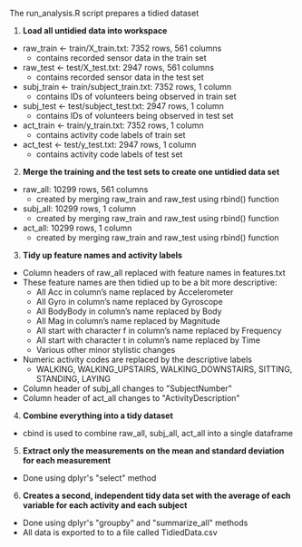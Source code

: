 The run_analysis.R script prepares a tidied dataset

1. **Load all untidied data into workspace**

* raw_train <- train/X_train.txt: 7352 rows, 561 columns
  * contains recorded sensor data in the train set
* raw_test <- test/X_test.txt: 2947 rows, 561 columns
  * contains recorded sensor data in the test set
* subj_train <- train/subject_train.txt: 7352 rows, 1 column
  * contains IDs of volunteers being observed in train set
* subj_test <- test/subject_test.txt: 2947 rows, 1 column
  * contains IDs of volunteers being observed in test set
* act_train <- train/y_train.txt: 7352 rows, 1 column
  * contains activity code labels of train set
* act_test <- test/y_test.txt: 2947 rows, 1 column
  * contains activity code labels of test set

2. **Merge the training and the test sets to create one untidied data set**

* raw_all: 10299 rows, 561 columns
  * created by merging raw_train and raw_test using rbind() function
* subj_all: 10299 rows, 1 column
  * created by merging raw_train and raw_test using rbind() function
* act_all: 10299 rows, 1 column
  * created by merging raw_train and raw_test using rbind() function

3. **Tidy up feature names and activity labels**


* Column headers of raw_all replaced with feature names in features.txt
* These feature names are then tidied up to be a bit more descriptive:
  * All Acc in column’s name replaced by Accelerometer
  * All Gyro in column’s name replaced by Gyroscope
  * All BodyBody in column’s name replaced by Body
  * All Mag in column’s name replaced by Magnitude
  * All start with character f in column’s name replaced by Frequency
  * All start with character t in column’s name replaced by Time
  * Various other minor stylistic changes
* Numeric activity codes are replaced by the descriptive labels
  * WALKING, WALKING_UPSTAIRS, WALKING_DOWNSTAIRS, SITTING, STANDING, LAYING
* Column header of subj_all changes to "SubjectNumber"
* Column header of act_all changes to "ActivityDescription"

4. **Combine everything into a tidy dataset**
* cbind is used to combine raw_all, subj_all, act_all into a single dataframe

5. **Extract only the measurements on the mean and standard deviation for each measurement**
* Done using dplyr's "select" method

6. **Creates a second, independent tidy data set with the average of each variable for each activity and each subject**
* Done using dplyr's "groupby" and "summarize_all" methods
* All data is exported to to a file called TidiedData.csv

